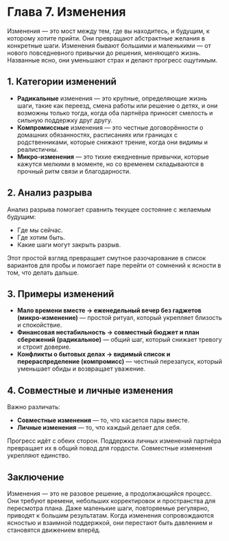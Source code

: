 # Глава 7. Изменения

Изменения — это мост между тем, где вы находитесь, и будущим, к которому хотите прийти. Они превращают абстрактные желания в конкретные шаги. Изменения бывают большими и маленькими — от нового повседневного привычки до решения, меняющего жизнь. Названные ясно, они уменьшают страх и делают прогресс ощутимым.

## 1. Категории изменений

- **Радикальные** изменения — это крупные, определяющие жизнь шаги, такие как переезд, смена работы или решение о детях, и они возможны только тогда, когда оба партнёра приносят смелость и сильную поддержку друг другу.
- **Компромиссные** изменения — это честные договорённости о домашних обязанностях, расписаниях или границах с родственниками, которые снижают трение, когда они видимы и реалистичны.
- **Микро-изменения** — это тихие ежедневные привычки, которые кажутся мелкими в моменте, но со временем складываются в прочный ритм связи и благодарности.

## 2. Анализ разрыва

Анализ разрыва помогает сравнить текущее состояние с желаемым будущим:

- Где мы сейчас.
- Где хотим быть.
- Какие шаги могут закрыть разрыв.

Этот простой взгляд превращает смутное разочарование в список вариантов для пробы и помогает паре перейти от сомнений к ясности в том, что делать дальше.

## 3. Примеры изменений

- **Мало времени вместе → еженедельный вечер без гаджетов (микро-изменение)** — простой ритуал, который укрепляет близость и спокойствие.
- **Финансовая нестабильность → совместный бюджет и план сбережений (радикальное)** — общий шаг, который снижает тревогу и строит доверие.
- **Конфликты о бытовых делах → видимый список и перераспределение (компромисс)** — честный перезапуск, который уменьшает обиды и возвращает уважение.

## 4. Совместные и личные изменения

Важно различать:

- **Совместные изменения** — то, что касается пары вместе.
- **Личные изменения** — то, что каждый делает для себя.

Прогресс идёт с обеих сторон. Поддержка личных изменений партнёра превращает их в общий повод для гордости. Совместные изменения укрепляют единство.

## Заключение

Изменения — это не разовое решение, а продолжающийся процесс. Они требуют времени, небольших корректировок и пространства для пересмотра плана. Даже маленькие шаги, повторяемые регулярно, приводят к большим результатам. Когда изменения сопровождаются ясностью и взаимной поддержкой, они перестают быть давлением и становятся движением вперёд.
